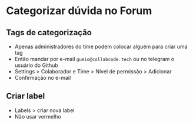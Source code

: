# Categorizar dúvida no Forum

## Tags de categorização
* Apenas administradores do time podem colocar alguém para criar uma tag
* Então mandar por e-mail `gueio@collabcode.tech` ou no telegram o usuário do Github
* Settings > Colaborador e Time > Nível de permissão > Adicionar
* Confirmação no e-mail

## Criar label
* Labels > criar nova label
* Não usar vermelho